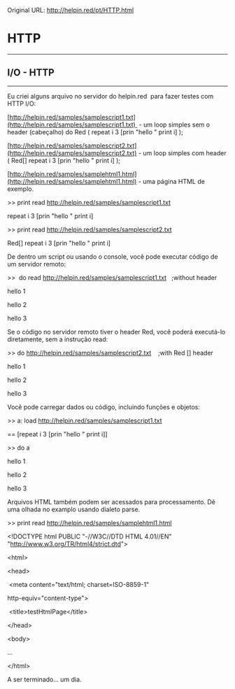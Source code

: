Original URL: <http://helpin.red/pt/HTTP.html>

# HTTP

* * *

## I/O - HTTP

* * *

Eu criei alguns arquivo no servidor do helpin.red  para fazer testes com HTTP I/O:

[http://helpin.red/samples/samplescript1.txt](http://helpin.red/samples/samplescript1.txt)  - um loop simples sem o header (cabeçalho) do Red ( repeat i 3 \[prin "hello " print i] );

[http://helpin.red/samples/samplescript2.txt](http://helpin.red/samples/samplescript2.txt) - um loop simples com header ( Red\[] repeat i 3 \[prin "hello " print i] );

[http://helpin.red/samples/samplehtml1.html](http://helpin.red/samples/samplehtml1.html) - uma página HTML de exemplo.

&gt;&gt; print read http://helpin.red/samples/samplescript1.txt

repeat i 3 \[prin "hello " print i]

&gt;&gt; print read http://helpin.red/samples/samplescript2.txt

Red\[] repeat i 3 \[prin "hello " print i]

De dentro um script ou usando o console, você pode executar código de um servidor remoto:

&gt;&gt;  do read http://helpin.red/samples/samplescript1.txt   ;without header

hello 1

hello 2

hello 3

Se o código no servidor remoto tiver o header Red, você poderá executá-lo diretamente, sem a instrução read:

&gt;&gt; do http://helpin.red/samples/samplescript2.txt    ;with Red \[] header

hello 1

hello 2

hello 3

Você pode carregar dados ou código, incluindo funções e objetos:

&gt;&gt; a: load http://helpin.red/samples/samplescript1.txt

== \[repeat i 3 \[prin "hello " print i]]

&gt;&gt; do a

hello 1

hello 2

hello 3

Arquivos HTML também podem ser acessados ​​para processamento. Dê uma olhada no examplo usando dialeto parse.

&gt;&gt; print read http://helpin.red/samples/samplehtml1.html

&lt;!DOCTYPE html PUBLIC "-//W3C//DTD HTML 4.01//EN" "http://www.w3.org/TR/html4/strict.dtd"&gt;

&lt;html&gt;

&lt;head&gt;

 &lt;meta content="text/html; charset=ISO-8859-1"

http-equiv="content-type"&gt;

 &lt;title&gt;testHtmlPage&lt;/title&gt;

&lt;/head&gt;

&lt;body&gt;

...

&lt;/html&gt;

A ser terminado... um dia.
